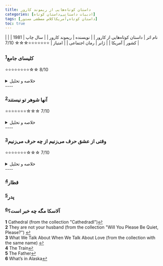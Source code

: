```yaml
---
title: داستان‌ کوتاه‌هایی از ریموند کارور
categories: [ادبیات داستانی,داستان کوتاه]
tags: [داستان کوتاه,آمریکاکلاس مصطفی مستور]
toc: true
---
```



| نام اثر | داستان‌ کوتاه‌هایی از کارور  |
| نویسنده | ریموند کارور |
| سال چاپ | 1981 |
| کشور | آمریکا |
| ژانر | رمان اجتماعی |
| امتیاز | ⭐⭐⭐⭐⭐⭐⭐☆☆☆ 7/10 |


### کلیسای جامع<sup id="a1">[1](#f1)</sup>
⭐⭐⭐⭐⭐⭐⭐⭐☆☆ 8/10
<details>
  <summary>خلاصه و تحلیل</summary>
هنر دیدن
</details>
----

### آنها شوهر تو نیستند<sup id="a2">[2](#f2)</sup>
⭐⭐⭐⭐⭐⭐⭐☆☆☆ 7/10
<details>
  <summary>خلاصه و تحلیل</summary>
- وسواس، شرمساری بدن، خودخواهی، غرور
- خلاصه: مردی یک‌بار به کافه‌ای می‌رود که همسرش کار می‌کند و متوجه می‌شود که مشتری‌های آنجا بدن همسرش را مسخره می‌کنند. مرد زن را مجبور می‌کند که خودش را لاغر کند.
</details>
----


### وقتی از عشق حرف می‌زنیم از چه حرف می‌زنیم<sup id="a3">[3](#f3)</sup>
⭐⭐⭐⭐⭐⭐⭐☆☆☆ 7/10
<details>
  <summary>خلاصه و تحلیل</summary>
- دقیقا همانکه اسم کتاب بیام می‌کند. 
- خلاصه: چهار دوست با هم در مورد معنی عشق صحبت می‌کنند و هر کدام خاطراتی از خود و زوج‌های دیگر تعریف می‌کنند.
</details>
----

### قطار<sup id="a4">[4](#f4)</sup>

### پدر<sup id="a5">[5](#f5)</sup>

### آلاسکا مگه چه خبر است؟<sup id="a6">[6](#f6)</sup>



<b id="f1">1</b> <span class="footnote">Cathedral (from the collection "Cathedradl")</span>[↩](#a1)
<br><b id="f2">2</b> <span class="footnote">They are not your husband (from the collection "Will You Please Be Quiet, Please?")</span> [↩](#a2)
<br><b id="f3">3</b> <span class="footnote">What We Talk About When We Talk About Love (from the collection with the same name)</span> [↩](#a3)
<br><b id="f4">4</b> <span class="footnote">The Train</span>[↩](#a4)
<br><b id="f5">5</b> <span class="footnote">The Father</span>[↩](#a5)
<br><b id="f6">6</b> <span class="footnote">What’s in Alaska</span>[↩](#a6)

